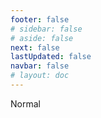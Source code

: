 ```yaml
---
footer: false
# sidebar: false
# aside: false
next: false
lastUpdated: false
navbar: false
# layout: doc
---
```


<script setup>
const chatPrompts = [
  // İş Hizmetleri (ilk blok)
  { id: "1", text: "UAE'de şirket tescili", category: "business" },
  { id: "2", text: "Mainland şirket kurulumu", category: "business" },
  { id: "3", text: "Free Zone şirket tescili", category: "business" },
  { id: "4", text: "Offshore şirket kurulumu", category: "business" },
  { id: "5", text: "UAE freelance vizesi", category: "business" },
  { id: "6", text: "Dubai ticari lisansı", category: "business" },
  { id: "7", text: "UAE ticari lisans gereklilikleri", category: "business" },
  { id: "23", text: "UAE şirket kurulumu", category: "business" },
  { id: "24", text: "Dubai free zones", category: "business" },
  { id: "25", text: "UAE şirket tescili", category: "business" },
  { id: "26", text: "UAE freelance vizesi", category: "business" },
  
  // Vize ve Göç
  { id: "8", text: "UAE Golden Visa başvurusu", category: "visa" },
  { id: "9", text: "UAE çalışma vizesi", category: "visa" },
  { id: "10", text: "UAE'de aile vizesi sponsorluğu", category: "visa" },
  { id: "11", text: "Vize sağlık testi gereklilikleri", category: "visa" },
  { id: "12", text: "UAE oturma vizesi süreci", category: "visa" },
  { id: "27", text: "UAE vize gereklilikleri", category: "visa" },
  
  // Hukuki ve Belgeler
  { id: "13", text: "Emirates ID başvurusu", category: "legal" },
  { id: "14", text: "UAE belge tasdiki", category: "legal" },
  { id: "15", text: "UAE'de vekaletname", category: "legal" },
  { id: "16", text: "UAE iş sözleşmesi incelemesi", category: "legal" },
  { id: "40", text: "Emirates ID yenileme", category: "legal" },
  
  // Finansal Hizmetler
  { id: "17", text: "UAE kurumsal banka hesabı", category: "finance" },
  { id: "18", text: "UAE vergi kaydı (KDV)", category: "finance" },
  { id: "19", text: "UAE'de muhasebe hizmetleri", category: "finance" },
  { id: "20", text: "UAE Economic Substance Regulations", category: "finance" },
  { id: "41", text: "UAE bankacılık hizmetleri", category: "finance" },
  
  // Gayrimenkul ve Hizmetler
  { id: "21", text: "UAE gayrimenkul yatırımı", category: "property" },
  { id: "22", text: "Dubai ofis alanı kiralama", category: "property" },

  // Sağlık Hizmetleri
  { id: "47", text: "UAE sağlık sigortası", category: "healthcare" },
  { id: "48", text: "Dubai'deki en iyi hastaneler", category: "healthcare" },
  { id: "49", text: "UAE sağlık kontrolü", category: "healthcare" },
  
  // Turizm ve Eğlence (sonda)
  { id: "28", text: "Dubai turistik yerleri", category: "travel" },
  { id: "29", text: "Expo City Dubai", category: "attractions" },
  { id: "30", text: "Dubai Frame biletleri", category: "attractions" },
  { id: "31", text: "Burj Khalifa biletleri", category: "attractions" },
  { id: "32", text: "Museum of the Future", category: "attractions" },
  { id: "33", text: "Abu Dhabi Louvre", category: "attractions" },
  { id: "34", text: "Ferrari World Abu Dhabi", category: "attractions" },
  { id: "35", text: "Dubai Mall alışveriş", category: "shopping" },
]
</script>

<AIChat :prompts="chatPrompts" />

<userStyle>Normal</userStyle>